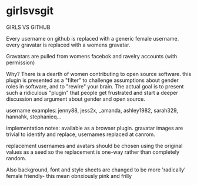 girlsvsgit
==========

GIRLS VS GITHUB

Every username on github is replaced with a generic
female username. every gravatar is replaced with a womens gravatar.

Gravatars are pulled from womens facebok and ravelry accounts (with permission)

Why? There is a dearth of women contributing to open source
software. this plugin is presented as a "filter" to challenge
assumptions about gender roles in software, and to "rewire" your
brain. 
The actual goal is to present such a ridiculous
"plugin" that people get frustrated and start a deeper discussion and
argument about gender and open source.

username examples: jenny88, jess2x, _amanda, ashley1982, sarah329,
hannahk, stephanieq...

implementation notes: available as a browser plugin. gravatar images
are trivial to identify and replace, usernames replaced at canrom. 

replacement usernames and avatars should be
chosen using the original values as a seed so the replacement is
one-way rather than completely random.

Also background, font and style sheets are changed to be more 'radically' female friendly- this mean obnxiously pink and frilly

